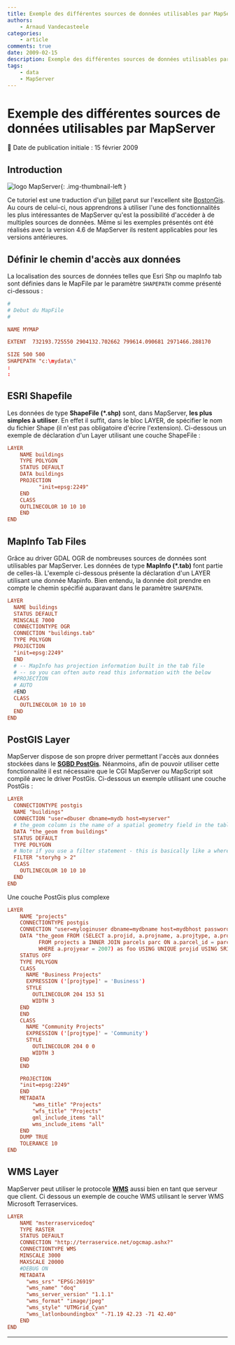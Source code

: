 ```yaml
---
title: Exemple des différentes sources de données utilisables par MapServer
authors:
    - Arnaud Vandecasteele
categories:
    - article
comments: true
date: 2009-02-15
description: Exemple des différentes sources de données utilisables par MapServer
tags:
    - data
    - MapServer
---
```


# Exemple des différentes sources de données utilisables par MapServer

:calendar: Date de publication initiale : 15 février 2009

## Introduction

![logo MapServer](https://cdn.geotribu.fr/img/logos-icones/logiciels_librairies/mapserver.png "logo MapServer"){: .img-thumbnail-left }

Ce tutoriel est une traduction d'un [billet](http://www.bostongis.com/?content_name=umn_datasources#19) parut sur l'excellent site [BostonGis](http://www.bostongis.com/). Au cours de celui-ci, nous apprendrons à utiliser l'une des fonctionnalités les plus intéressantes de MapServer qu'est la possibilité d'accéder à de multiples sources de données. Même si les exemples présentés ont été réalisés avec la version 4.6 de MapServer ils restent applicables pour les versions antérieures.

## Définir le chemin d'accès aux données

La localisation des sources de données telles que Esri Shp ou mapInfo tab sont définies dans le MapFile par le paramètre `SHAPEPATH` comme présenté ci-dessous :

```conf
#
# Debut du MapFile
#

NAME MYMAP

EXTENT  732193.725550 2904132.702662 799614.090681 2971466.288170

SIZE 500 500
SHAPEPATH "c:\mydata\"
:
:
```

## ESRI Shapefile

Les données de type **ShapeFile (*.shp)** sont, dans MapServer, **les plus simples à utiliser**. En effet il suffit, dans le bloc LAYER, de spécifier le nom du fichier Shape (il n'est pas obligatoire d'écrire l'extension). Ci-dessous un exemple de déclaration d'un Layer utilisant une couche ShapeFile :

```conf
LAYER
    NAME buildings
    TYPE POLYGON
    STATUS DEFAULT
    DATA buildings
    PROJECTION
          "init=epsg:2249"
    END
    CLASS
    OUTLINECOLOR 10 10 10
    END
END
```

## MapInfo Tab Files

Grâce au driver GDAL OGR de nombreuses sources de données sont utilisables par MapServer. Les données de type **MapInfo (*.tab)** font partie de celles-là. L'exemple ci-dessous présente la déclaration d'un LAYER utilisant une donnée Mapinfo. Bien entendu, la donnée doit prendre en compte le chemin spécifié auparavant dans le paramètre `SHAPEPATH`.

```conf
LAYER  
  NAME buildings  
  STATUS DEFAULT  
  MINSCALE 7000  
  CONNECTIONTYPE OGR  
  CONNECTION "buildings.tab"  
  TYPE POLYGON  
  PROJECTION  
  "init=epsg:2249"  
  END  
  # -- MapInfo has projection information built in the tab file  
  # -- so you can often auto read this information with the below  
  #PROJECTION  
  # AUTO  
  #END  
  CLASS  
    OUTLINECOLOR 10 10 10  
  END  
END
```

## PostGIS Layer

MapServer dispose de son propre driver permettant l'accès aux données stockées dans le **[SGBD PostGis](http://postgis.refractions.net/)**. Néanmoins, afin de pouvoir utiliser cette fonctionnalité il est nécessaire que le CGI MapServer ou MapScript soit compilé avec le driver PostGis. Ci-dessous un exemple utilisant une couche PostGis :

```conf
LAYER  
  CONNECTIONTYPE postgis  
  NAME "buildings"  
  CONNECTION "user=dbuser dbname=mydb host=myserver"  
  # the_geom column is the name of a spatial geometry field in the table buildings  
  DATA "the_geom from buildings"  
  STATUS DEFAULT  
  TYPE POLYGON  
  # Note if you use a filter statement - this is basically like a where clause of the sql statement  
  FILTER "storyhg > 2"  
  CLASS  
    OUTLINECOLOR 10 10 10  
  END  
END
```

Une couche PostGis plus complexe

```conf
LAYER  
    NAME "projects"  
    CONNECTIONTYPE postgis  
    CONNECTION "user=myloginuser dbname=mydbname host=mydbhost password=mypass"  
    DATA "the_geom FROM (SELECT a.projid, a.projname, a.projtype, a.projyear, a.pid, parc.the_geom  
          FROM projects a INNER JOIN parcels parc ON a.parcel_id = parc.pid  
          WHERE a.projyear = 2007) as foo USING UNIQUE projid USING SRID=2249"  
    STATUS OFF  
    TYPE POLYGON  
    CLASS  
      NAME "Business Projects"  
      EXPRESSION ('[projtype]' = 'Business')  
      STYLE  
        OUTLINECOLOR 204 153 51  
        WIDTH 3  
    END  
    END  
    CLASS  
      NAME "Community Projects"  
      EXPRESSION ('[projtype]' = 'Community')  
      STYLE  
        OUTLINECOLOR 204 0 0  
        WIDTH 3  
    END  
    END

    PROJECTION  
    "init=epsg:2249"  
    END  
    METADATA  
        "wms_title" "Projects"  
        "wfs_title" "Projects"  
        gml_include_items "all"  
        wms_include_items "all"  
    END  
    DUMP TRUE  
    TOLERANCE 10  
END  
```

## WMS Layer

MapServer peut utiliser le protocole **[WMS](http://geotribu.net/node/9)** aussi bien en tant que serveur que client. Ci dessous un exemple de couche WMS utilisant le server WMS Microsoft Terraservices.

```conf
LAYER  
    NAME "msterraservicedoq"  
    TYPE RASTER  
    STATUS DEFAULT  
    CONNECTION "http://terraservice.net/ogcmap.ashx?"  
    CONNECTIONTYPE WMS  
    MINSCALE 3000  
    MAXSCALE 20000  
    #DEBUG ON  
    METADATA  
      "wms_srs" "EPSG:26919"  
      "wms_name" "doq"  
      "wms_server_version" "1.1.1"  
      "wms_format" "image/jpeg"  
      "wms_style" "UTMGrid_Cyan"  
      "wms_latlonboundingbox" "-71.19 42.23 -71 42.40"  
    END  
END
```

----

<!-- geotribu:authors-block -->
